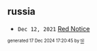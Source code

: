 ## russia


* <code>Dec 12, 2021</code> [Red Notice](2021-12-15T21-11-09-red-notice.md)

<sup><sub>generated 17 Dec 2024 17:20:45 by <a href='https://github.com/senorprogrammer/til'>til</a></sub></sup>

